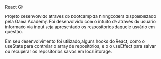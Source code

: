  React Git

Projeto desenvolvido através do bootcamp da hiringcoders disponibilizado pela Gama Academy.
Foi desenvolvido com o intuito de através do usuario informado via input seja apresentado os respositorios daquele usuário em questão.

Em seu desenvolvimento foi utilizado,alguns hooks do React, como o useState para controlar o array de repositórios, e o o useEffect para salvar ou recuperar os repositorios salvos em localStorage.
